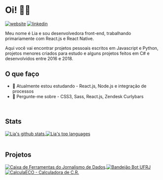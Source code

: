 # Oi! 👋🏾 
[![website](https://img.shields.io/badge/Website/Portfolio-liaporto-green?style=flat-square)](https://liaporto.github.io/)
[![linkedin](https://img.shields.io/badge/LinkedIn-Lia_Barcellos-blue?style=flat-square)](https://www.linkedin.com/in/lia-barcellos/)

Meu nome é Lia e sou desenvolvedora front-end, trabalhando primariamente com React.js e React Native.

Aqui você vai encontrar projetos pessoais escritos em Javascript e Python, projetos menores criados para estudo e alguns projetos feitos em C# e desenvolvidos entre 2016 e 2018.
<br />

## O que faço
<!--- 🔭 Atualmente estou trabalhando em - Melhorias na ferramenta de cálculo de C.R para a Escola de Comunicação da UFRJ, o [CalculaECO](http://calcula-eco.herokuapp.com/)-->
- 🌱 Atualmente estou estudando - React.js, Node.js e integração de processos
- 💬 Pergunte-me sobre - CSS3, Sass, React.js, Zendesk Curlybars
<br />

## Stats
 <a href="https://github.com/anuraghazra/github-readme-stats">
 <img src="https://github-readme-stats.vercel.app/api?username=liaporto&count_private=true&include_all_commits=true&theme=buefy&hide=issues,contribs&show_icons=true" alt="Lia's github stats" align="center"/>
 </a>
 <a href="https://github.com/anuraghazra/github-readme-stats">
 <img src="https://github-readme-stats.vercel.app/api/top-langs/?username=liaporto&layout=compact&hide=c%23&theme=buefy" alt="Lia's top languages" align="center"/>
 </a>

<br />
<br />

## Projetos
 <a href="https://github.com/escola-de-dados/toolkit_ddj">
 <img src="https://github-readme-stats.vercel.app/api/pin/?username=escola-de-dados&repo=toolkit_ddj&theme=buefy" alt="Caixa de Ferramentas do Jornalismo de Dados" align="center"/>
 </a>
 <a href="https://github.com/liaporto/bandejaobot-ufrj">
 <img src="https://github-readme-stats.vercel.app/api/pin/?username=liaporto&repo=bandejaobot-ufrj&theme=buefy" alt="Bandejão Bot UFRJ" align="center"/>
 </a>
 <a href="https://github.com/liaporto/calcula-eco">
 <img src="https://github-readme-stats.vercel.app/api/pin/?username=liaporto&repo=calcula-eco&theme=buefy" alt="CalculaECO - Calculadora de C.R." align="center"/>
 </a>
 
<br />
<br />
